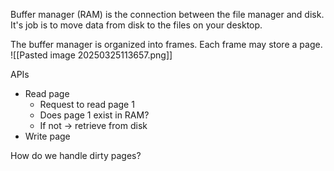 
Buffer manager (RAM) is the connection between the file manager and disk. It's job is to move data from disk to the files on your desktop.

The buffer manager is organized into frames. Each frame may store a page.
![[Pasted image 20250325113657.png]]

APIs
- Read page
	- Request to read page 1
	- Does page 1 exist in RAM?
	- If not -> retrieve from disk
- Write page

How do we handle dirty pages?
